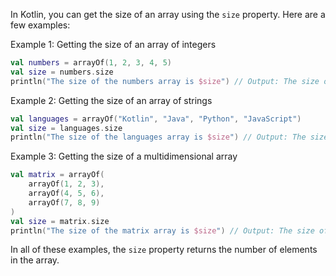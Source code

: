 In Kotlin, you can get the size of an array using the `size` property. Here are a few examples:

Example 1: Getting the size of an array of integers

```kotlin
val numbers = arrayOf(1, 2, 3, 4, 5)
val size = numbers.size
println("The size of the numbers array is $size") // Output: The size of the numbers array is 5
```

Example 2: Getting the size of an array of strings

```kotlin
val languages = arrayOf("Kotlin", "Java", "Python", "JavaScript")
val size = languages.size
println("The size of the languages array is $size") // Output: The size of the languages array is 4
```

Example 3: Getting the size of a multidimensional array

```kotlin
val matrix = arrayOf(
    arrayOf(1, 2, 3),
    arrayOf(4, 5, 6),
    arrayOf(7, 8, 9)
)
val size = matrix.size
println("The size of the matrix array is $size") // Output: The size of the matrix array is 3
```

In all of these examples, the `size` property returns the number of elements in the array.